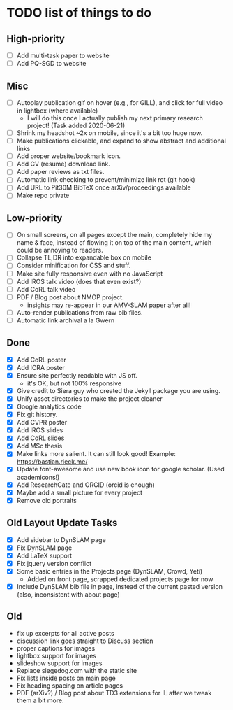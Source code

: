 TODO list of things to do
=========================

High-priority
-------------
 - [ ] Add multi-task paper to website
 - [ ] Add PQ-SGD to website

Misc
----
 * [ ] Autoplay publication gif on hover (e.g., for GILL), and click for full video in lightbox (where available)
      - I will do this once I actually publish my next primary research project! (Task added 2020-06-21)
 * [ ] Shrink my headshot ~2x on mobile, since it's a bit too huge now.
 * [ ] Make publications clickable, and expand to show abstract and additional links
 * [ ] Add proper website/bookmark icon.
 * [ ] Add CV (resume) download link.
 * [ ] Add paper reviews as txt files.
 * [ ] Automatic link checking to prevent/minimize link rot (git hook)
 * [ ] Add URL to Pit30M BibTeX once arXiv/proceedings available
 * [ ] Make repo private

Low-priority
-----------
 * [ ] On small screens, on all pages except the main, completely hide my name & face, instead of flowing it on top of
       the main content, which could be annoying to readers.
 * [ ] Collapse TL;DR into expandable box on mobile
 * [ ] Consider minification for CSS and stuff.
 * [ ] Make site fully responsive even with no JavaScript
 * [ ] Add IROS talk video (does that even exist?)
 * [ ] Add CoRL talk video
 * [ ] PDF / Blog post about NMOP project.
     - insights may re-appear in our AMV-SLAM paper after all!
 * [ ] Auto-render publications from raw bib files.
 * [ ] Automatic link archival a la Gwern

Done
---
 * [X] Add CoRL poster
 * [X] Add ICRA poster
 * [X] Ensure site perfectly readable with JS off.
      - it's OK, but not 100% responsive
 * [X] Give credit to Siera guy who created the Jekyll package you are using.
 * [X] Unify asset directories to make the project cleaner
 * [X] Google analytics code
 * [X] Fix git history.
 * [X] Add CVPR poster
 * [X] Add IROS slides
 * [X] Add CoRL slides
 * [X] Add MSc thesis
 * [X] Make links more salient. It can still look good! Example: https://bastian.rieck.me/
 * [X] Update font-awesome and use new book icon for google scholar. (Used academicons!)
 * [X] Add ResearchGate and ORCID (orcid is enough)
 * [X] Maybe add a small picture for every project
 * [X] Remove old portraits

Old Layout Update Tasks
----------------
 * [X] Add sidebar to DynSLAM page
 * [X] Fix DynSLAM page
 * [X] Add LaTeX support
 * [X] Fix jquery version conflict
 * [X] Some basic entries in the Projects page (DynSLAM, Crowd, Yeti)
      - Added on front page, scrapped dedicated projects page for now
 * [X] Include DynSLAM bib file in page, instead of the current pasted version
     (also, inconsistent with about page)

Old
---
 * fix up excerpts for all active posts
 * discussion link goes straight to Discuss section
 * proper captions for images
 * lightbox support for images
 * slideshow support for images
 * Replace siegedog.com with the static site
 * Fix lists inside posts on main page
 * Fix heading spacing on article pages
 * PDF (arXiv?) / Blog post about TD3 extensions for IL after we tweak them
   a bit more.
